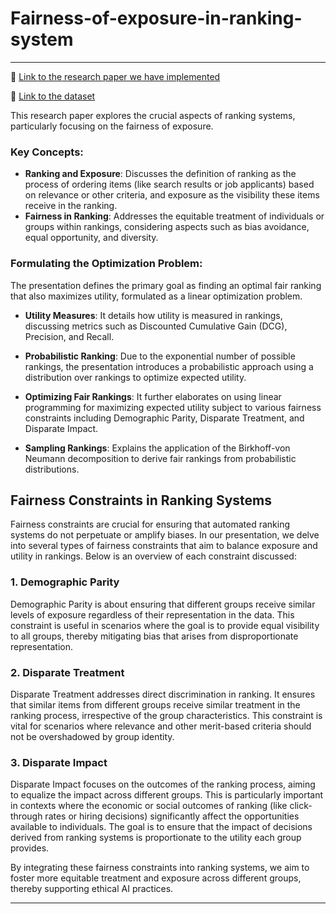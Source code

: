 # Fairness-of-exposure-in-ranking-system

---
🔗 [Link to the research paper we have implemented](https://arxiv.org/abs/1802.07281)

🔗 [Link to the dataset](https://users.soe.ucsc.edu/~yiz/papers/data/YOWStudy/)

This research paper explores the crucial aspects of ranking systems, particularly focusing on the fairness of exposure. 

### Key Concepts:
- **Ranking and Exposure**: Discusses the definition of ranking as the process of ordering items (like search results or job applicants) based on relevance or other criteria, and exposure as the visibility these items receive in the ranking.
- **Fairness in Ranking**: Addresses the equitable treatment of individuals or groups within rankings, considering aspects such as bias avoidance, equal opportunity, and diversity.

### Formulating the Optimization Problem:
The presentation defines the primary goal as finding an optimal fair ranking that also maximizes utility, formulated as a linear optimization problem.

- **Utility Measures**: It details how utility is measured in rankings, discussing metrics such as Discounted Cumulative Gain (DCG), Precision, and Recall.

- **Probabilistic Ranking**: Due to the exponential number of possible rankings, the presentation introduces a probabilistic approach using a distribution over rankings to optimize expected utility.
  
- **Optimizing Fair Rankings**: It further elaborates on using linear programming for maximizing expected utility subject to various fairness constraints including Demographic Parity, Disparate Treatment, and Disparate Impact.

- **Sampling Rankings**: Explains the application of the Birkhoff-von Neumann decomposition to derive fair rankings from probabilistic distributions.

## Fairness Constraints in Ranking Systems
Fairness constraints are crucial for ensuring that automated ranking systems do not perpetuate or amplify biases. In our presentation, we delve into several types of fairness constraints that aim to balance exposure and utility in rankings. Below is an overview of each constraint discussed:

### 1. Demographic Parity
Demographic Parity is about ensuring that different groups receive similar levels of exposure regardless of their representation in the data. This constraint is useful in scenarios where the goal is to provide equal visibility to all groups, thereby mitigating bias that arises from disproportionate representation.

### 2. Disparate Treatment
Disparate Treatment addresses direct discrimination in ranking. It ensures that similar items from different groups receive similar treatment in the ranking process, irrespective of the group characteristics. This constraint is vital for scenarios where relevance and other merit-based criteria should not be overshadowed by group identity.

### 3. Disparate Impact
Disparate Impact focuses on the outcomes of the ranking process, aiming to equalize the impact across different groups. This is particularly important in contexts where the economic or social outcomes of ranking (like click-through rates or hiring decisions) significantly affect the opportunities available to individuals. The goal is to ensure that the impact of decisions derived from ranking systems is proportionate to the utility each group provides.


By integrating these fairness constraints into ranking systems, we aim to foster more equitable treatment and exposure across different groups, thereby supporting ethical AI practices.

--- 
